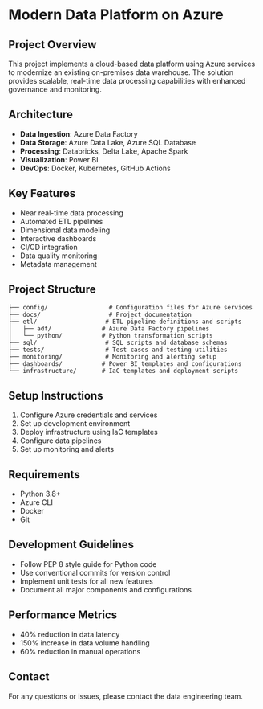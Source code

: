 # Modern Data Platform on Azure

## Project Overview
This project implements a cloud-based data platform using Azure services to modernize an existing on-premises data warehouse. The solution provides scalable, real-time data processing capabilities with enhanced governance and monitoring.

## Architecture
- **Data Ingestion**: Azure Data Factory
- **Data Storage**: Azure Data Lake, Azure SQL Database
- **Processing**: Databricks, Delta Lake, Apache Spark
- **Visualization**: Power BI
- **DevOps**: Docker, Kubernetes, GitHub Actions

## Key Features
- Near real-time data processing
- Automated ETL pipelines
- Dimensional data modeling
- Interactive dashboards
- CI/CD integration
- Data quality monitoring
- Metadata management

## Project Structure
```
├── config/                 # Configuration files for Azure services
├── docs/                   # Project documentation
├── etl/                   # ETL pipeline definitions and scripts
│   ├── adf/              # Azure Data Factory pipelines
│   └── python/           # Python transformation scripts
├── sql/                   # SQL scripts and database schemas
├── tests/                 # Test cases and testing utilities
├── monitoring/            # Monitoring and alerting setup
├── dashboards/           # Power BI templates and configurations
└── infrastructure/       # IaC templates and deployment scripts
```

## Setup Instructions
1. Configure Azure credentials and services
2. Set up development environment
3. Deploy infrastructure using IaC templates
4. Configure data pipelines
5. Set up monitoring and alerts

## Requirements
- Python 3.8+
- Azure CLI
- Docker
- Git

## Development Guidelines
- Follow PEP 8 style guide for Python code
- Use conventional commits for version control
- Implement unit tests for all new features
- Document all major components and configurations

## Performance Metrics
- 40% reduction in data latency
- 150% increase in data volume handling
- 60% reduction in manual operations

## Contact
For any questions or issues, please contact the data engineering team.

